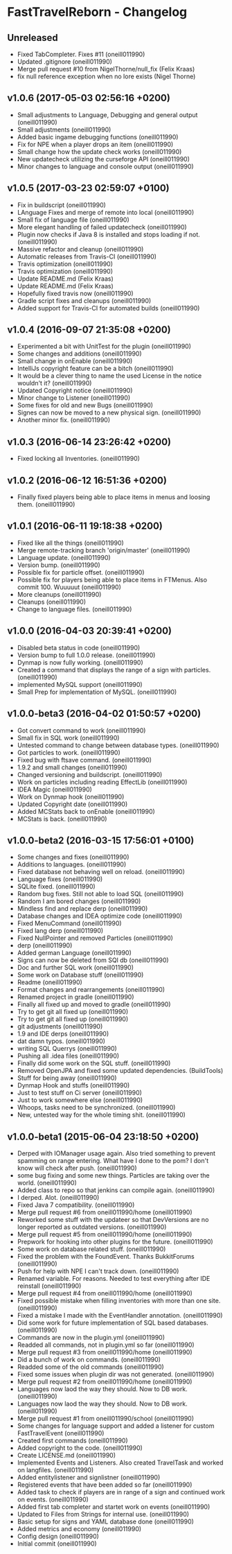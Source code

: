 FastTravelReborn - Changelog
============================

Unreleased
----------
* Fixed TabCompleter. Fixes #11 (oneill011990)
* Updated .gitignore (oneill011990)
* Merge pull request #10 from NigelThorne/null_fix (Felix Kraas)
* fix null reference exception when no lore exists (Nigel Thorne)

v1.0.6 (2017-05-03 02:56:16 +0200)
----------------------------------
* Small adjustments to Language, Debugging and general output (oneill011990)
* Small adjustments (oneill011990)
* Added basic ingame debugging functions (oneill011990)
* Fix for NPE when a player drops an item (oneill011990)
* Small change how the update check works (oneill011990)
* New updatecheck utilizing the curseforge API (oneill011990)
* Minor changes to language and console output (oneill011990)

v1.0.5 (2017-03-23 02:59:07 +0100)
----------------------------------
* Fix in buildscript (oneill011990)
* LAnguage Fixes and merge of remote into local (oneill011990)
* Small fix of language file (oneill011990)
* More elegant handling of failed updatecheck (oneill011990)
* Plugin now checks if Java 8 is installed and stops loading if not. (oneill011990)
* Massive refactor and cleanup (oneill011990)
* Automatic releases from Travis-CI (oneill011990)
* Travis optimization (oneill011990)
* Travis optimization (oneill011990)
* Update README.md (Felix Kraas)
* Update README.md (Felix Kraas)
* Hopefully fixed travis now (oneill011990)
* Gradle script fixes and cleanups (oneill011990)
* Added support for Travis-CI for automated builds (oneill011990)

v1.0.4 (2016-09-07 21:35:08 +0200)
----------------------------------
* Experimented a bit with UnitTest for the plugin (oneill011990)
* Some changes and additions (oneill011990)
* Small change in onEnable (oneill011990)
* IntelliJs copyright feature can be a bitch (oneill011990)
* It would be a clever thing to name the used License in the notice wouldn't it? (oneill011990)
* Updated Copyright notice (oneill011990)
* Minor change to Listener (oneill011990)
* Some fixes for old and new Bugs (oneill011990)
* Signes can now be moved to a new physical sign. (oneill011990)
* Another minor fix. (oneill011990)

v1.0.3 (2016-06-14 23:26:42 +0200)
----------------------------------
* Fixed locking all Inventories. (oneill011990)

v1.0.2 (2016-06-12 16:51:36 +0200)
----------------------------------
* Finally fixed players being able to place items in menus and loosing them. (oneill011990)

v1.0.1 (2016-06-11 19:18:38 +0200)
----------------------------------
* Fixed like all the things (oneill011990)
* Merge remote-tracking branch 'origin/master' (oneill011990)
* Language update. (oneill011990)
* Version bump. (oneill011990)
* Possible fix for particle offset. (oneill011990)
* Possible fix for players being able to place items in FTMenus. Also commit 100. Wuuuuut (oneill011990)
* More cleanups (oneill011990)
* Cleanups (oneill011990)
* Change to language files. (oneill011990)

v1.0.0 (2016-04-03 20:39:41 +0200)
----------------------------------
* Disabled beta status in code (oneill011990)
* Version bump to full 1.0.0 release. (oneill011990)
* Dynmap is now fully working. (oneill011990)
* Created a command that displays the range of a sign with particles. (oneill011990)
* implemented MySQL support (oneill011990)
* Small Prep for implementation of MySQL. (oneill011990)

v1.0.0-beta3 (2016-04-02 01:50:57 +0200)
----------------------------------------
* Got convert command  to work (oneill011990)
* Small fix in SQL work (oneill011990)
* Untested command to change between database types. (oneill011990)
* Got particles to work. (oneill011990)
* Fixed bug with ftsave command. (oneill011990)
* 1.9.2 and small changes (oneill011990)
* Changed versioning and buildscript. (oneill011990)
* Work on particles including reading EffectLib (oneill011990)
* IDEA Magic (oneill011990)
* Work on Dynmap hook (oneill011990)
* Updated Copyright date (oneill011990)
* Added MCStats back to onEnable (oneill011990)
* MCStats is back. (oneill011990)

v1.0.0-beta2 (2016-03-15 17:56:01 +0100)
----------------------------------------
* Some changes and fixes (oneill011990)
* Additions to languages. (oneill011990)
* Fixed database not behaving well on reload. (oneill011990)
* Language fixes (oneill011990)
* SQLite fixed. (oneill011990)
* Random bug fixes. Still not able to load SQL (oneill011990)
* Random I am bored changes (oneill011990)
* Mindless find and replace derp (oneill011990)
* Database changes and IDEA optimize code (oneill011990)
* Fixed MenuCommand (oneill011990)
* Fixed lang derp (oneill011990)
* Fixed NullPointer and removed Particles (oneill011990)
* derp (oneill011990)
* Added german Language (oneill011990)
* Signs can now be deleted from SQl db (oneill011990)
* Doc and further SQL work (oneill011990)
* Some work on Database stuff (oneill011990)
* Readme (oneill011990)
* Format changes and rearrangements (oneill011990)
* Renamed project in gradle (oneill011990)
* Finally all fixed up and moved to gradle (oneill011990)
* Try to get git all fixed up (oneill011990)
* Try to get git all fixed up (oneill011990)
* git adjustments (oneill011990)
* 1.9 and IDE derps (oneill011990)
* dat damn typos. (oneill011990)
* writing SQL Querrys (oneill011990)
* Pushing all .idea files (oneill011990)
* Finally did some work on the SQL stuff. (oneill011990)
* Removed OpenJPA and fixed some updated dependencies. (BuildTools)
* Stuff for being away (oneill011990)
* Dynmap Hook and stuffs (oneill011990)
* Just to test stuff on Ci server (oneill011990)
* Just to work somewhere else (oneill011990)
* Whoops, tasks need to be synchronized. (oneill011990)
* New, untested way for the whole timing shit. (oneill011990)

v1.0.0-beta1 (2015-06-04 23:18:50 +0200)
----------------------------------------
* Derped with IOManager usage again. Also tried something to prevent spamming on range entering. What have I done to the pom? I don't know will check after push. (oneill011990)
* some bug fixing and some new things. Particles are taking over the world. (oneill011990)
* Added class to repo so that jenkins can compile again. (oneill011990)
* I derped. Alot. (oneill011990)
* Fixed Java 7 compatibility. (oneill011990)
* Merge pull request #6 from oneill011990/home (oneill011990)
* Reworked some stuff with the updateer so that DevVersions are no longer reported as outdated versions. (oneill011990)
* Merge pull request #5 from oneill011990/home (oneill011990)
* Prepwork for hooking into other plugins for the future. (oneill011990)
* Some work on database related stuff. (oneill011990)
* Fixed the problem with the FoundEvent. Thanks BukkitForums (oneill011990)
* Push for help with NPE I can't track down. (oneill011990)
* Renamed variable. For reasons. Needed to test everything after IDE reinstall (oneill011990)
* Merge pull request #4 from oneill011990/home (oneill011990)
* Fixed possible mistake when filling inventories with more than one site. (oneill011990)
* Fixed a mistake I made with the EventHandler annotation. (oneill011990)
* Did some work for future implementation of SQL based databases. (oneill011990)
* Commands are now in the plugin.yml (oneill011990)
* Readded all commands, not in plugin.yml so far (oneill011990)
* Merge pull request #3 from oneill011990/home (oneill011990)
* Did a bunch of work on commands. (oneill011990)
* Readded some of the old commands (oneill011990)
* Fixed some issues when plugin dir was not generated. (oneill011990)
* Merge pull request #2 from oneill011990/home (oneill011990)
* Languages now laod the way they should. Now to DB work. (oneill011990)
* Languages now laod the way they should. Now to DB work. (oneill011990)
* Merge pull request #1 from oneill011990/school (oneill011990)
* Some changes for language support and added a listener for custom FastTravelEvent (oneill011990)
* Created first commands (oneill011990)
* Added copyright to the code. (oneill011990)
* Create LICENSE.md (oneill011990)
* Implemented Events and Listeners. Also created TravelTask and worked on langfiles. (oneill011990)
* Added entitylistener and signlistner (oneill011990)
* Registered events that have been added so far (oneill011990)
* Added task to check if players are in range of a sign and continued work on events. (oneill011990)
* Added first tab completer and startet work on events (oneill011990)
* Updated to Files from Strings for internal use. (oneill011990)
* Basic setup for signs and YAML database done (oneill011990)
* Added metrics and economy (oneill011990)
* Config design (oneill011990)
* Initial commit (oneill011990)
